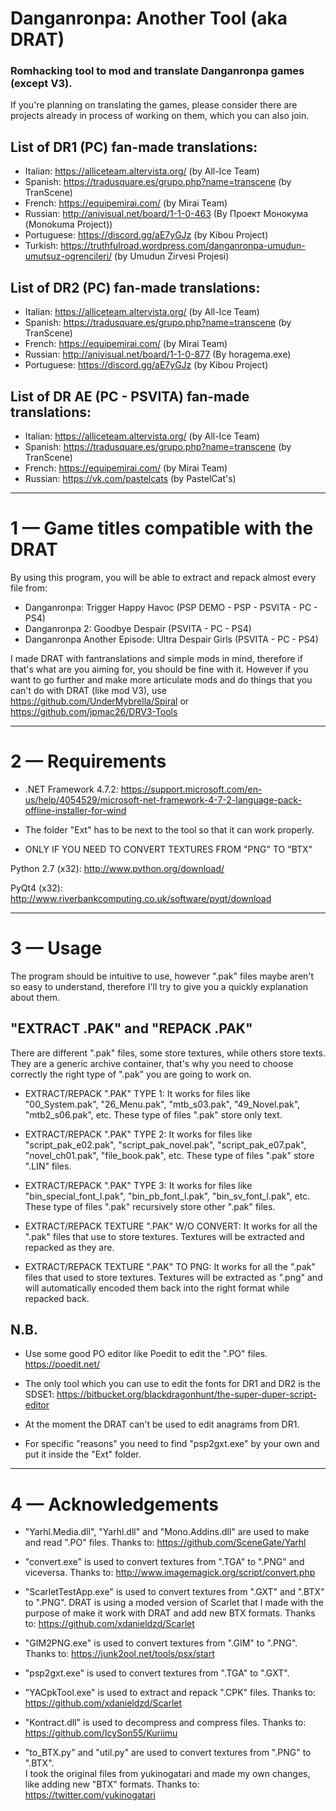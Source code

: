 # Danganronpa: Another Tool (aka DRAT)
### Romhacking tool to mod and translate Danganronpa games (except V3).

If you're planning on translating the games, please consider there are
projects already in process of working on them, which you can also join. 

## List of DR1 (PC) fan-made translations:
- Italian: https://alliceteam.altervista.org/ (by All-Ice Team)
- Spanish: https://tradusquare.es/grupo.php?name=transcene (by TranScene)
- French: https://equipemirai.com/ (by Mirai Team)
- Russian: http://anivisual.net/board/1-1-0-463 (By Проект Монокума (Monokuma Project))
- Portuguese: https://discord.gg/aE7yGJz (by Kibou Project)
- Turkish: https://truthfulroad.wordpress.com/danganronpa-umudun-umutsuz-ogrencileri/ (by Umudun Zirvesi Projesi)

## List of DR2 (PC) fan-made translations:

- Italian: https://alliceteam.altervista.org/ (by All-Ice Team)
- Spanish: https://tradusquare.es/grupo.php?name=transcene (by TranScene)
- French: https://equipemirai.com/ (by Mirai Team)
- Russian: http://anivisual.net/board/1-1-0-877 (By horagema.exe)
- Portuguese: https://discord.gg/aE7yGJz (by Kibou Project)

## List of DR AE (PC - PSVITA) fan-made translations:
- Italian: https://alliceteam.altervista.org/ (by All-Ice Team)
- Spanish: https://tradusquare.es/grupo.php?name=transcene (by TranScene)
- French: https://equipemirai.com/ (by Mirai Team)
- Russian: https://vk.com/pastelcats (by PastelCat's)

-------------------------------------------------------------------------------------

# 1 — Game titles compatible with the DRAT
By using this program, you will be able to extract and repack almost every file from:
- Danganronpa: Trigger Happy Havoc (PSP DEMO - PSP - PSVITA - PC - PS4)
- Danganronpa 2: Goodbye Despair (PSVITA - PC - PS4)
- Danganronpa Another Episode: Ultra Despair Girls (PSVITA - PC - PS4)

I made DRAT with fantranslations and simple mods in mind, therefore if that's what are you aiming for, you should be fine with it.
However if you want to go further and make more articulate mods and do things that you can't do with DRAT (like mod V3), use https://github.com/UnderMybrella/Spiral or https://github.com/jpmac26/DRV3-Tools

-------------------------------------------------------------------------------------

# 2 — Requirements
- .NET Framework 4.7.2: https://support.microsoft.com/en-us/help/4054529/microsoft-net-framework-4-7-2-language-pack-offline-installer-for-wind
- The folder "Ext" has to be next to the tool so that it can work properly.

- ONLY IF YOU NEED TO CONVERT TEXTURES FROM "PNG" TO "BTX"

Python 2.7 (x32): http://www.python.org/download/

PyQt4 (x32): http://www.riverbankcomputing.co.uk/software/pyqt/download

-------------------------------------------------------------------------------------

# 3 — Usage
The program should be intuitive to use, however ".pak" files maybe aren't so easy to
understand, therefore I'll try to give you a quickly explanation about them. 

## "EXTRACT .PAK" and "REPACK .PAK"
There are different ".pak" files, some store textures, while others store texts.
They are a generic archive container, that's why you need to choose correctly the
right type of ".pak" you are going to work on.

- EXTRACT/REPACK ".PAK" TYPE 1: It works for files like "00_System.pak", "26_Menu.pak",
  "mtb_s03.pak", "49_Novel.pak", "mtb2_s06.pak", etc.
  These type of files ".pak" store only text.

- EXTRACT/REPACK ".PAK" TYPE 2: It works for files like "script_pak_e02.pak",
  "script_pak_novel.pak", "script_pak_e07.pak", "novel_ch01.pak", "file_book.pak", etc.
  These type of files ".pak" store ".LIN" files.

- EXTRACT/REPACK ".PAK" TYPE 3: It works for files like "bin_special_font_l.pak",
  "bin_pb_font_l.pak", "bin_sv_font_l.pak", etc.
  These type of files ".pak" recursively store other ".pak" files.
		
- EXTRACT/REPACK TEXTURE ".PAK" W/O CONVERT: It works for all the ".pak" files
  that use to store textures. Textures will be extracted and repacked as they are.

- EXTRACT/REPACK TEXTURE ".PAK" TO PNG: It works for all the ".pak" files that used
  to store textures. Textures will be extracted as ".png" and will automatically
  encoded them back into the right format while repacked back.

## N.B.  
- Use some good PO editor like Poedit to edit the ".PO" files.
  https://poedit.net/
  
- The only tool which you can use to edit the fonts for DR1 and DR2 is the SDSE1:
  https://bitbucket.org/blackdragonhunt/the-super-duper-script-editor

- At the moment the DRAT can't be used to edit anagrams from DR1.

- For specific "reasons" you need to find "psp2gxt.exe" by your own
  and put it inside the "Ext" folder.

-------------------------------------------------------------------------------------

# 4 — Acknowledgements 
- "Yarhl.Media.dll", "Yarhl.dll" and "Mono.Addins.dll" are used to make and read ".PO" files.
  Thanks to: https://github.com/SceneGate/Yarhl
  
- "convert.exe" is used to convert textures from ".TGA" to ".PNG" and viceversa.
  Thanks to: http://www.imagemagick.org/script/convert.php

- "ScarletTestApp.exe" is used to convert textures from ".GXT" and ".BTX" to ".PNG".
  DRAT is using a moded version of Scarlet that I made with the purpose of make it work with DRAT and add new BTX formats.
  Thanks to: https://github.com/xdanieldzd/Scarlet
  
- "GIM2PNG.exe" is used to convert textures from ".GIM" to ".PNG".
  Thanks to: https://junk2ool.net/tools/psx/start
  
- "psp2gxt.exe" is used to convert textures from ".TGA" to ".GXT".

- "YACpkTool.exe" is used to extract and repack ".CPK" files.
  Thanks to: https://github.com/xdanieldzd/Scarlet

- "Kontract.dll" is used to decompress and compress files.
  Thanks to: https://github.com/IcySon55/Kuriimu
  
- "to_BTX.py" and "util.py" are used to convert textures from ".PNG" to ".BTX".  
  I took the original files from yukinogatari and made my own changes, like adding new "BTX" formats.
  Thanks to: https://twitter.com/yukinogatari